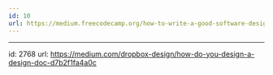 ```yaml
---
id: 10
url: https://medium.freecodecamp.org/how-to-write-a-good-software-design-document-66fcf019569c
---
```


---
id: 2768
url: https://medium.com/dropbox-design/how-do-you-design-a-design-doc-d7b2f1fa4a0c

